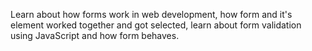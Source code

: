 Learn about how forms work in web development, how form and it's element worked together and got selected, learn about form validation using JavaScript and how form behaves.
